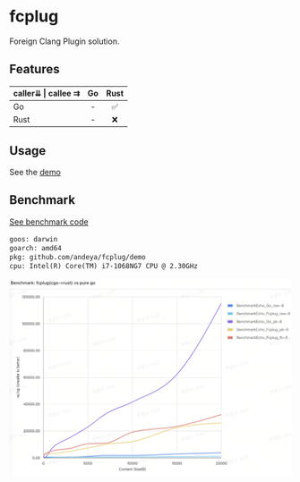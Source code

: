 # fcplug

Foreign Clang Plugin solution.

## Features

| caller⇊ \| callee ⇉ | Go | Rust |
|---------------------|:--:|:----:|
|         Go          | -  |  ✅   |
|        Rust         | -  |  ❌   |


## Usage

See the [demo](./demo)

## Benchmark

[See benchmark code](./demo/main_test.go)

```text
goos: darwin
goarch: amd64
pkg: github.com/andeya/fcplug/demo
cpu: Intel(R) Core(TM) i7-1068NG7 CPU @ 2.30GHz
```

![Benchmark: fcplug(cgo->rust) vs pure go](doc/benchmark.png)
